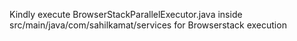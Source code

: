 Kindly execute BrowserStackParallelExecutor.java  inside src/main/java/com/sahilkamat/services for Browserstack execution
